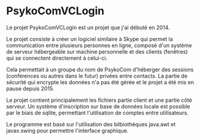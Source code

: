 # PsykoComVCLogin

Le projet PsykoComVCLogin est un projet que j'ai débuté en 2014.

Le projet consiste à créer un logiciel similaire à Skype qui permet la communication entre plusieurs personnes en ligne,
composé d'un système de serveur hébergeable sur machine personnelle et des clients (fenêtres) qui se connectent directement à celui-ci.

Cela permettait à un groupe du nom de PsykoCom d'héberger des sessions (conférences ou autres dans le futur) privées entre contacts.
La partie de sécurité qui encrypte les données n'a pas été gérée et le projet a été mis en pause depuis 2015.

Le projet contient principalement les fichiers partie client et une partie côté serveur.
Un système d'inscription sur base de données locale est possible par le biais de sqlite, permettant l'utilisation de comptes entre utilisateurs.

Le programme est basé sur l'utilisation des bilbiothèques java.awt et javax.swing pour permettre l'interface graphique.
